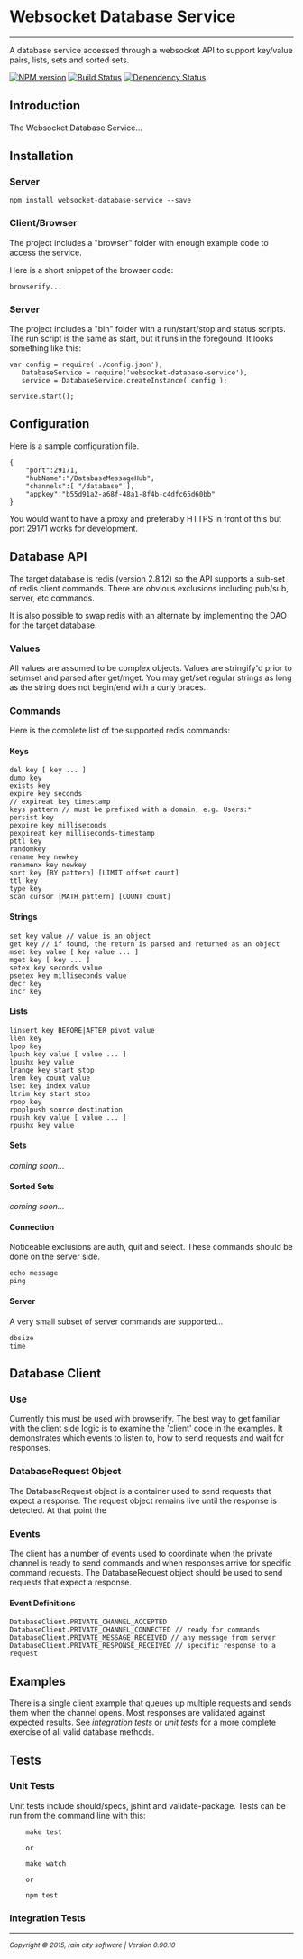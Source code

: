 # Websocket Database Service
- - -

A database service accessed through a websocket API to support key/value pairs, lists, sets and sorted sets.

[![NPM version](https://badge.fury.io/js/websocket-database-service.svg)](http://badge.fury.io/js/websocket-database-service) [![Build Status](https://travis-ci.org/darrylwest/websocket-database-service.svg?branch=master)](https://travis-ci.org/darrylwest/websocket-database-service) [![Dependency Status](https://david-dm.org/darrylwest/websocket-database-service.svg)](https://david-dm.org/darrylwest/websocket-database-service)

## Introduction

The Websocket Database Service...

## Installation

### Server

~~~
npm install websocket-database-service --save
~~~

### Client/Browser

The project includes a "browser" folder with enough example code to access the service.

Here is a short snippet of the browser code:

~~~
browserify...
~~~


### Server

The project includes a "bin" folder with a run/start/stop and status scripts.  The run script is the same as start, but it runs in the foregound.  It looks something like this:

~~~
var config = require('./config.json'),
   DatabaseService = require('websocket-database-service'),
   service = DatabaseService.createInstance( config );

service.start();
~~~

## Configuration

Here is a sample configuration file.

~~~
{
    "port":29171,
    "hubName":"/DatabaseMessageHub",
    "channels":[ "/database" ],
    "appkey":"b55d91a2-a68f-48a1-8f4b-c4dfc65d60bb"
}
~~~

You would want to have a proxy and preferably HTTPS in front of this but port 29171 works for development.

## Database API

The target database is redis (version 2.8.12) so the API supports a sub-set of redis client commands.  There are obvious exclusions including pub/sub, server, etc commands.

It is also possible to swap redis with an alternate by implementing the DAO for the target database.

### Values

All values are assumed to be complex objects.  Values are stringify'd prior to set/mset and parsed after get/mget.  You may get/set regular strings as long as the string does not begin/end with a curly braces.

### Commands
Here is the complete list of the supported redis commands:

#### Keys

~~~
del key [ key ... ]
dump key
exists key
expire key seconds
// expireat key timestamp
keys pattern // must be prefixed with a domain, e.g. Users:*
persist key
pexpire key milliseconds
pexpireat key milliseconds-timestamp
pttl key
randomkey
rename key newkey
renamenx key newkey
sort key [BY pattern] [LIMIT offset count]
ttl key
type key
scan cursor [MATH pattern] [COUNT count]
~~~

#### Strings
~~~
set key value // value is an object
get key // if found, the return is parsed and returned as an object
mset key value [ key value ... ]
mget key [ key ... ]
setex key seconds value
psetex key milliseconds value
decr key
incr key
~~~

#### Lists

~~~
linsert key BEFORE|AFTER pivot value
llen key
lpop key
lpush key value [ value ... ]
lpushx key value
lrange key start stop
lrem key count value
lset key index value
ltrim key start stop
rpop key
rpoplpush source destination
rpush key value [ value ... ]
rpushx key value
~~~

#### Sets
_coming soon..._

#### Sorted Sets
_coming soon..._

#### Connection

Noticeable exclusions are auth, quit and select.  These commands should be done on the server side.

~~~
echo message
ping
~~~

#### Server

A very small subset of server commands are supported...

~~~
dbsize
time
~~~

## Database Client

### Use

Currently this must be used with browserify.  The best way to get familiar with the client side logic is to examine the 'client' code in the examples.  It demonstrates which events to listen to, how to send requests and wait for responses.

### DatabaseRequest Object

The DatabaseRequest object is a container used to send requests that expect a response.  The request object remains live until the response is detected.  At that point the 

### Events

The client has a number of events used to coordinate when the private channel is ready to send commands and when responses arrive for specific command requests.  The DatabaseRequest object should be used to send requests that expect a response.

#### Event Definitions
~~~
DatabaseClient.PRIVATE_CHANNEL_ACCEPTED
DatabaseClient.PRIVATE_CHANNEL_CONNECTED // ready for commands
DatabaseClient.PRIVATE_MESSAGE_RECEIVED // any message from server
DatabaseClient.PRIVATE_RESPONSE_RECEIVED // specific response to a request
~~~

## Examples

There is a single client example that queues up multiple requests and sends them when the channel opens.  Most responses are validated against expected results.  See _integration tests_ or _unit tests_ for a more complete exercise of all valid database methods.

## Tests

### Unit Tests

Unit tests include should/specs, jshint and validate-package.  Tests can be run from the command line with this:

~~~
    make test

    or

    make watch

    or

    npm test
~~~

### Integration Tests

- - -
<p><small><em>Copyright © 2015, rain city software | Version 0.90.10</em></small></p>
